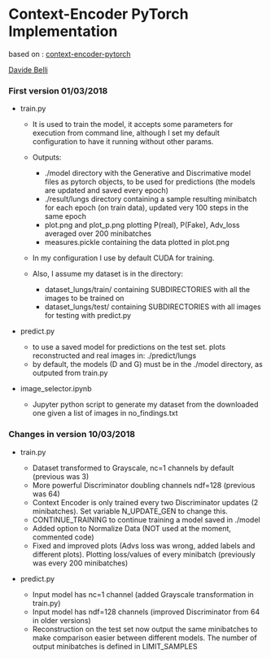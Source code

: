 # Context-Encoder PyTorch Implementation

based on : [context-encoder-pytorch](https://github.com/BoyuanJiang/context_encoder_pytorch)

[Davide Belli](https://github.com/davide-belli)

### First version 01/03/2018

- train.py 
  - It is used to train the model, it accepts some parameters for execution from command line, although I set my default configuration to have it running without other params.
  - Outputs:
    - ./model directory with the Generative and Discrimative model files as pytorch objects, to be used for predictions (the models are updated and saved every epoch)
    - ./result/lungs directory containing a sample resulting minibatch for each epoch (on train data), updated very 100 steps in the same epoch
    - plot.png and plot_p.png plotting P(real), P(Fake), Adv_loss averaged over 200 minibatches
    - measures.pickle containing the data plotted in plot.png

  - In my configuration I use by default CUDA for training.
  - Also, I assume my dataset is in the directory:
    - dataset_lungs/train/ containing SUBDIRECTORIES with all the images to be trained on
    - dataset_lungs/test/ containing SUBDIRECTORIES with all images for testing with predict.py


- predict.py
   - to use a saved model for predictions on the test set. plots reconstructed and real images in: ./predict/lungs
   - by default, the models (D and G) must be in the ./model directory, as outputed from train.py


- image_selector.ipynb
  - Jupyter python script to generate my dataset from the downloaded one given a list of images in no_findings.txt



### Changes in version 10/03/2018

- train.py

  - Dataset transformed to Grayscale, nc=1 channels by default (previous was 3)
  - More powerful Discriminator doubling channels ndf=128 (previous was 64)
  - Context Encoder is only trained every two Discriminator updates (2 minibatches). Set variable N_UPDATE_GEN to change this.
  - CONTINUE_TRAINING to continue training a model saved in ./model
  - Added option to Normalize Data (NOT used at the moment, commented code)
  - Fixed and improved plots (Advs loss was wrong, added labels and different plots). Plotting loss/values of every minibatch (previously was every 200 minibatches)


- predict.py

  - Input model has nc=1 channel (added Grayscale transformation in train.py)
  - Input model has ndf=128 channels (improved Discriminator from 64 in older versions)
  - Reconstruction on the test set now output the same minibatches to make comparison easier between different models. The number of output minibatches is defined in LIMIT_SAMPLES
